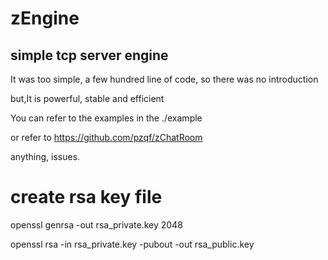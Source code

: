 # zEngine
## simple tcp server engine

It was too simple, a few hundred line of code, so there was no introduction

but,It is powerful, stable and efficient

You can refer to the examples in the ./example

or refer to https://github.com/pzqf/zChatRoom

anything, issues.


# create rsa key file
openssl genrsa -out rsa_private.key 2048

openssl rsa -in rsa_private.key -pubout -out rsa_public.key